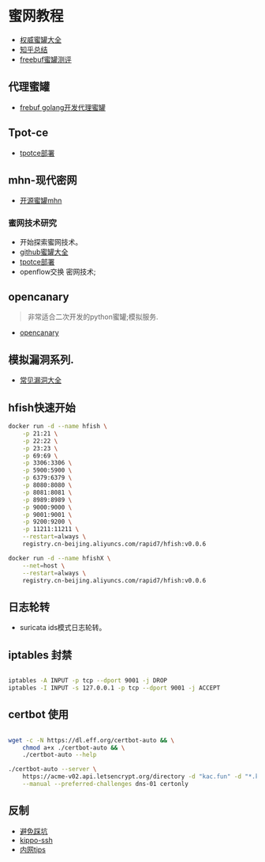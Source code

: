 # 蜜网教程
- [权威蜜罐大全](https://github.com/paralax/awesome-honeypots)
- [知乎总结](https://zhuanlan.zhihu.com/p/110886405)
- [freebuf蜜罐测评](https://www.freebuf.com/articles/paper/207739.html)

## 代理蜜罐
- [frebuf golang开发代理蜜罐](https://www.freebuf.com/articles/network/202310.html)

## Tpot-ce
- [tpotce部署](https://www.izhuhn.cn/index.php/2019/05/24/%e5%bc%80%e6%ba%90%e8%9c%9c%e7%bd%90t-pot-19-03%e5%ae%89%e8%a3%85%e5%92%8c%e4%bd%bf%e7%94%a8/)

## mhn-现代密网
- [开源蜜罐mhn](https://blog.csdn.net/u012206617/category_9220620.html)

### 蜜网技术研究
- 开始探索蜜网技术。
- [github蜜罐大全](https://github.com/paralax/awesome-honeypots)
- [tpotce部署](https://www.izhuhn.cn/index.php/2019/05/24/%e5%bc%80%e6%ba%90%e8%9c%9c%e7%bd%90t-pot-19-03%e5%ae%89%e8%a3%85%e5%92%8c%e4%bd%bf%e7%94%a8/)
- openflow交换 密网技术;

## opencanary
> 非常适合二次开发的python蜜罐;模拟服务.
- [opencanary](http://pirogue.org/2019/01/15/opencanary_2/#%E8%A7%A6%E5%8F%91%E6%96%B9%E5%BC%8F)

## 模拟漏洞系列.
- [常见漏洞大全](https://github.com/vulhub/vulhub)


## hfish快速开始

```bash
docker run -d --name hfish \
    -p 21:21 \
    -p 22:22 \
    -p 23:23 \
    -p 69:69 \
    -p 3306:3306 \
    -p 5900:5900 \
    -p 6379:6379 \
    -p 8080:8080 \
    -p 8081:8081 \
    -p 8989:8989 \
    -p 9000:9000 \
    -p 9001:9001 \
    -p 9200:9200 \
    -p 11211:11211 \
    --restart=always \
    registry.cn-beijing.aliyuncs.com/rapid7/hfish:v0.0.6

docker run -d --name hfishX \
    --net=host \
    --restart=always \
    registry.cn-beijing.aliyuncs.com/rapid7/hfish:v0.0.6
```

## 日志轮转
- suricata ids模式日志轮转。



## iptables 封禁
```bash

iptables -A INPUT -p tcp --dport 9001 -j DROP
iptables -I INPUT -s 127.0.0.1 -p tcp --dport 9001 -j ACCEPT
```

## certbot 使用
```bash

wget -c -N https://dl.eff.org/certbot-auto && \
    chmod a+x ./certbot-auto && \
    ./certbot-auto --help

./certbot-auto --server \
    https://acme-v02.api.letsencrypt.org/directory -d "kac.fun" -d "*.kac.fun" \
    --manual --preferred-challenges dns-01 certonly
```

## 反制
- [避免踩坑](https://www.freebuf.com/articles/network/116922.html)
- [kippo-ssh](https://github.com/desaster/kippo)
- [内网tips](https://github.com/Ridter/Intranet_Penetration_Tips)

